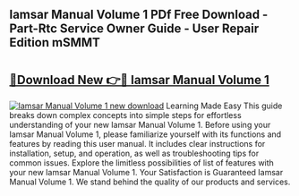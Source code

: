 ## Iamsar Manual Volume 1 PDf Free Download - Part-Rtc Service Owner Guide - User Repair Edition mSMMT

# <h2><a href="http://bc25768.oget.top/?id=Iamsar+Manual+Volume+1">🔗Download New 👉🔴 Iamsar Manual Volume 1</a></h2>

[![Iamsar Manual Volume 1 new download](https://i.imgur.com/5g1atiW.png)](http://bc25768.oget.top/?id=Iamsar+Manual+Volume+1)
Learning Made Easy This guide breaks down complex concepts into simple steps for effortless understanding of your new Iamsar Manual Volume 1. Before using your Iamsar Manual Volume 1, please familiarize yourself with its functions and features by reading this user manual. It includes clear instructions for installation, setup, and operation, as well as troubleshooting tips for common issues. Explore the limitless possibilities of list of features with your new Iamsar Manual Volume 1. Your Satisfaction is Guaranteed Iamsar Manual Volume 1. We stand behind the quality of our products and services.
